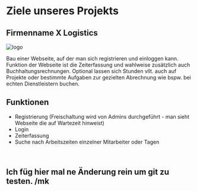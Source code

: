 # Ziele unseres Projekts

## Firmenname X Logistics

![logo](https://pads.sbf-network.de/uploads/4e6905b6-5858-48ef-a0eb-25b5010d0659.png)

Bau einer Webseite, auf der man sich registrieren und einloggen kann. Funktion der Webseite ist die Zeiterfassung und wahlweise zusätzlich auch Buchhaltungsrechnungen. Optional lassen sich Stunden vllt. auch auf Projekte oder bestimmte Aufgaben zur gezielten Abrechnung wie bspw. bei echten Dienstleistern buchen.

## Funktionen

- Registrierung (Freischaltung wird von Admins durchgeführt - man sieht Webseite die auf Wartezeit hinweist)
- Login
- Zeiterfassung
- Suche nach Arbeitszeiten einzelner Mitarbeiter oder Tagen

</br>

## Ich füg hier mal ne Änderung rein um git zu testen. /mk